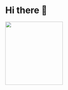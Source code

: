 <h1>Hi there 👋</h1>
<a href="https://github.com/anuraghazra/github-readme-stats">
<img height="200px" width="60%" src="https://github-readme-stats.vercel.app/api/top-langs/?username=bjbogithub&layout=compact&theme=dark&show_icons=true" />
</a>
